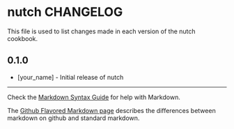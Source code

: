 nutch CHANGELOG
===============

This file is used to list changes made in each version of the nutch cookbook.

0.1.0
-----
- [your_name] - Initial release of nutch

- - -
Check the [Markdown Syntax Guide](http://daringfireball.net/projects/markdown/syntax) for help with Markdown.

The [Github Flavored Markdown page](http://github.github.com/github-flavored-markdown/) describes the differences between markdown on github and standard markdown.
